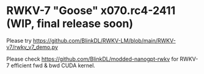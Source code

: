 # RWKV-7 "Goose" x070.rc4-2411 (WIP, final release soon)

Please try https://github.com/BlinkDL/RWKV-LM/blob/main/RWKV-v7/rwkv_v7_demo.py

Please check https://github.com/BlinkDL/modded-nanogpt-rwkv for RWKV-7 efficient fwd & bwd CUDA kernel.
